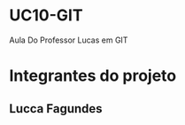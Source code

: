# UC10-GIT

Aula Do Professor Lucas em GIT

<h1>Integrantes do projeto</h1>
<h2>Lucca Fagundes</h2>

